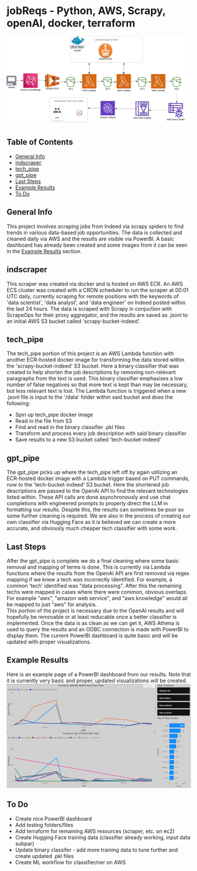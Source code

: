 # jobReqs - Python, AWS, Scrapy, openAI, docker, terraform

![AWS Architecture Diagram](/images/aws_architecture.jpeg)

## Table of Contents
* [General Info](#general-info)
* [indscraper](#indscraper)
* [tech_pipe](#tech_pipe)
* [gpt_pipe](#gpt_pipe)
* [Last Steps](#last-steps)
* [Example Results](#example-results)
* [To Do](#to-do)

## General Info
This project involves scraping jobs from Indeed via scrapy spiders to find trends in various data-based job opportunities.  The data is collected and cleaned daily via AWS and the results are visible via PowerBI.  A basic dashboard has already been created and some images from it can be seen in the [Example Results](#example-results) section.

## indscraper
This scraper was created via docker and is hosted on AWS ECR.  An AWS ECS cluster was created with a CRON scheduler to run the scraper at 00:01 UTC daily, currently scraping for remote positions with the keywords of 'data scientist', 'data analyst', and 'data engineer' on Indeed posted within the last 24 hours.
The data is scraped with Scrapy in conjuction with ScrapeOps for their proxy aggregator, and the results are saved as .jsonl to an initial AWS S3 bucket called 'scrapy-bucket-indeed'.

## tech_pipe
The tech_pipe portion of this project is an AWS Lambda function with another ECR-hosted docker image for transforming the data stored within the 'scrapy-bucket-indeed' S3 bucket.  Here a binary classifier that was created to help shorten the job descriptions by removing non-relevant paragraphs from the text is used.  This binary classifier emphasises a low number of false negatives so that more text is kept than may be necessary, but less relevant text is lost.  The Lambda function is triggered when a new .jsonl file is input to the '/data' folder within said bucket and does the following:
* Spin up tech_pipe docker image
* Read in the file from S3
* Find and read in the binary classifier .pkl files
* Transform and process every job description with said binary classifier
* Save results to a new S3 bucket called 'tech-bucket-indeed'

## gpt_pipe
The gpt_pipe picks up where the tech_pipe left off by again utilizing an ECR-hosted docker image with a Lambda trigger based on PUT commands, now to the 'tech-bucket-indeed' S3 bucket.  Here the shortened job descriptions are passed to the OpenAI API to find the relevant technologies listed within.  These API calls are done asynchronously and use chat completions with engineered prompts to properly direct the LLM in formatting our results.  Despite this, the results can sometimes be poor so some further cleaning is required.  We are also in the process of creating our own classifier via Hugging Face as it is believed we can create a more accurate, and obviously much cheaper tech classifier with some work.

## Last Steps
After the gpt_pipe is complete we do a final cleaning where some basic removal and mapping of terms is done.  This is currently via Lambda functions where the results from the OpenAI API are first removed via regex mapping if we knew a tech was incorrectly identified. For example, a common 'tech' identified was "data processing".  After this the remaining techs were mapped in cases where there were common, obvious overlaps.  For example "aws", "amazon web service", and "aws knowledge" would all be mapped to just "aws" for analysis.  
This portion of the project is necessary due to the OpenAI results and will hopefully be removable or at least reducable once a better classifier is implemented.
Once the data is as clean as we can get it, AWS Athena is used to query the results and an ODBC connection is made with PowerBI to display them.  The current PowerBI dashboard is quite basic and will be updated with proper visualizations.

## Example Results
Here is an example page of a PowerBI dashboard from our results.  Note that it is currently very basic and proper, updated visualizations will be created.
![Screenshot of a basic PowerBI Dashboard.](/images/basic_dashboard.PNG)

## To Do
- Create nice PowerBI dashboard
- Add testing folders/files
- Add terraform for remaining AWS resources (scraper, etc. on ec2)
- Create Hugging Face training data (classifier already working, input data subpar)
- Update binary classifer - add more training data to tune further and create updated .pkl files
- Create ML workflow for classifier/ner on AWS

